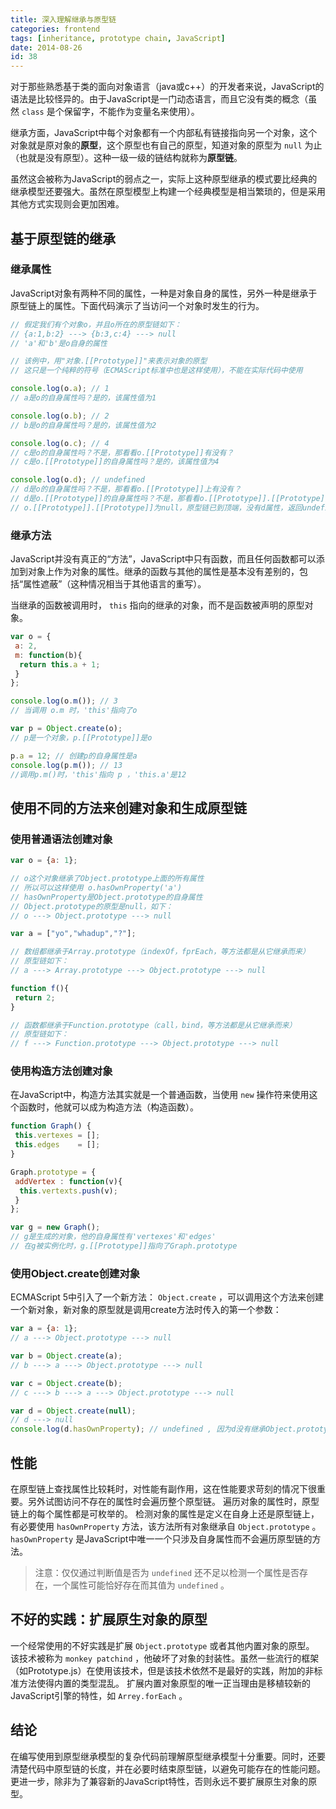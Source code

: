 ```yaml
---
title: 深入理解继承与原型链
categories: frontend
tags: [inheritance, prototype chain, JavaScript]
date: 2014-08-26
id: 38
---
```


对于那些熟悉基于类的面向对象语言（java或c++）的开发者来说，JavaScript的语法是比较怪异的。由于JavaScript是一门动态语言，而且它没有类的概念（虽然 `class` 是个保留字，不能作为变量名来使用）。

继承方面，JavaScript中每个对象都有一个内部私有链接指向另一个对象，这个对象就是原对象的**原型**，这个原型也有自己的原型，知道对象的原型为 `null` 为止（也就是没有原型）。这种一级一级的链结构就称为**原型链**。

虽然这会被称为JavaScript的弱点之一，实际上这种原型继承的模式要比经典的继承模型还要强大。虽然在原型模型上构建一个经典模型是相当繁琐的，但是采用其他方式实现则会更加困难。

<!-- more -->

## 基于原型链的继承

### 继承属性

JavaScript对象有两种不同的属性，一种是对象自身的属性，另外一种是继承于原型链上的属性。下面代码演示了当访问一个对象时发生的行为。

```js
// 假定我们有个对象o，并且o所在的原型链如下：
// {a:1,b:2} ---> {b:3,c:4} ---> null
// 'a'和'b'是o自身的属性

// 该例中，用"对象.[[Prototype]]"来表示对象的原型
// 这只是一个纯粹的符号（ECMAScript标准中也是这样使用），不能在实际代码中使用

console.log(o.a); // 1
// a是o的自身属性吗？是的，该属性值为1

console.log(o.b); // 2
// b是o的自身属性吗？是的，该属性值为2

console.log(o.c); // 4
// c是o的自身属性吗？不是，那看看o.[[Prototype]]有没有？
// c是o.[[Prototype]]的自身属性吗？是的，该属性值为4

console.log(o.d); // undefined
// d是o的自身属性吗？不是，那看看o.[[Prototype]]上有没有？
// d是o.[[Prototype]]的自身属性吗？不是，那看看o.[[Prototype]].[[Prototype]]上有没有？
// o.[[Prototype]].[[Prototype]]为null，原型链已到顶端，没有d属性，返回undefined
```

### 继承方法

JavaScript并没有真正的“方法”，JavaScript中只有函数，而且任何函数都可以添加到对象上作为对象的属性。继承的函数与其他的属性是基本没有差别的，包括“属性遮蔽”（这种情况相当于其他语言的重写）。

当继承的函数被调用时， `this` 指向的继承的对象，而不是函数被声明的原型对象。

```js
var o = {
 a: 2,
 m: function(b){
  return this.a + 1;
 }
};

console.log(o.m()); // 3
// 当调用 o.m 时，'this'指向了o

var p = Object.create(o);
// p是一个对象，p.[[Prototype]]是o

p.a = 12; // 创建p的自身属性是a
console.log(p.m()); // 13
//调用p.m()时，'this'指向 p ，'this.a'是12
```

## 使用不同的方法来创建对象和生成原型链

### 使用普通语法创建对象

```js
var o = {a: 1};

// o这个对象继承了Object.prototype上面的所有属性
// 所以可以这样使用 o.hasOwnProperty('a')
// hasOwnProperty是Object.prototype的自身属性
// Object.prototype的原型是null，如下：
// o ---> Object.prototype ---> null

var a = ["yo","whadup","?"];

// 数组都继承于Array.prototype（indexOf，fprEach，等方法都是从它继承而来）
// 原型链如下：
// a ---> Array.prototype ---> Object.prototype ---> null

function f(){
 return 2;
}

// 函数都继承于Function.prototype（call，bind，等方法都是从它继承而来）
// 原型链如下：
// f ---> Function.prototype ---> Object.prototype ---> null
```

### 使用构造方法创建对象

在JavaScript中，构造方法其实就是一个普通函数，当使用 `new` 操作符来使用这个函数时，他就可以成为构造方法（构造函数）。

```js
function Graph() {
 this.vertexes = [];
 this.edges    = [];
}

Graph.prototype = {
 addVertex : function(v){
  this.vertexts.push(v);
 }
};

var g = new Graph();
// g是生成的对象，他的自身属性有'vertexes'和'edges'
// 在g被实例化时，g.[[Prototype]]指向了Graph.prototype
```

### 使用Object.create创建对象

ECMAScript 5中引入了一个新方法： `Object.create` ，可以调用这个方法来创建一个新对象，新对象的原型就是调用create方法时传入的第一个参数：

```js
var a = {a: 1};
// a ---> Object.prototype ---> null

var b = Object.create(a);
// b ---> a ---> Object.prototype ---> null

var c = Object.create(b);
// c ---> b ---> a ---> Object.prototype ---> null

var d = Object.create(null);
// d ---> null
console.log(d.hasOwnProperty); // undefined , 因为d没有继承Object.prototype
```

## 性能

在原型链上查找属性比较耗时，对性能有副作用，这在性能要求苛刻的情况下很重要。另外试图访问不存在的属性时会遍历整个原型链。
遍历对象的属性时，原型链上的每个属性都是可枚举的。
检测对象的属性是定义在自身上还是原型链上，有必要使用 `hasOwnProperty` 方法，该方法所有对象继承自 `Object.prototype` 。
 `hasOwnProperty` 是JavaScript中唯一一个只涉及自身属性而不会遍历原型链的方法。

> 注意：仅仅通过判断值是否为 `undefined` 还不足以检测一个属性是否存在，一个属性可能恰好存在而其值为 `undefined` 。

## 不好的实践：扩展原生对象的原型

一个经常使用的不好实践是扩展 `Object.prototype` 或者其他内置对象的原型。
该技术被称为 `monkey patchind` ，他破坏了对象的封装性。虽然一些流行的框架（如Prototype.js）在使用该技术，但是该技术依然不是最好的实践，附加的非标准方法使得内置的类型混乱。
扩展内置对象原型的唯一正当理由是移植较新的JavaScript引擎的特性，如 `Arrey.forEach` 。

## 结论

在编写使用到原型继承模型的复杂代码前理解原型继承模型十分重要。同时，还要清楚代码中原型链的长度，并在必要时结束原型链，以避免可能存在的性能问题。更进一步，除非为了兼容新的JavaScript特性，否则永远不要扩展原生对象的原型。
